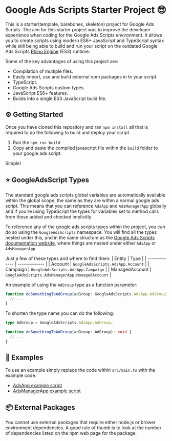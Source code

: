 # Google Ads Scripts Starter Project 😎
This is a starter(template, barebones, skeleton) project for Google Ads Scripts. The aim for this starter project was to improve the developer experience when coding for the Google Ads Scripts environment. It allows you to create scripts using modern ES6+ JavaScript and TypeScript syntax while still being able to build and run your script on the outdated Google Ads Scripts [Rhino Engine](https://en.wikipedia.org/wiki/Rhino_(JavaScript_engine)) (ES3) runtime.

Some of the key advantages of using this project are:

* Compilation of multiple files.
* Easily import, use and build external npm packages in to your script.
* TypeScript.
* Google Ads Scripts custom types.
* JavaScript ES6+ features.
* Builds into a single ES3 JavaScript build file.

## ⚙ Getting Started

Once you have cloned this repository and ran `npm install` all that is required to do the following to build and deploy your script.

1) Run the `npm run build`
2) Copy and paste the compiled javascript file within the `build` folder to your google ads script.

Simple! 

## ⭐ GoogleAdsScript Types

The standard google ads scripts global variables are automatically available within the global scope, the same as they are within a normal google ads script.
This means that you can reference `AdsApp` and `AdsManagerApp` globally and if you're using TypeScript the types for variables set to method calls from these added and checked implicitly.

To reference any of the google ads scripts types within the project, you can do so using the `GoogleAdsScripts` namespace. You will find all the types nested under this, and in the same structure as the [Google Ads Scripts documentation website](https://developers.google.com/google-ads/scripts/docs/whats-new), where things are nested under either `AdsApp` or `AdsManagerApp`.

Just a few of these types and where to find them:
| Entity  | Type |
| ------------- | ------------- |
| Account  | `GoogleAdsScripts.AdsApp.Account`  |
| Campaign  | `GoogleAdsScripts.AdsApp.Campaign`  |
| ManagedAccount  | `GoogleAdsScripts.AdsManagerApp.ManagedAccount`  |

An example of using the `AdGroup` type as a function parameter:
```typescript
function doSomethingToAdGroup(adGroup: GoogleAdsScripts.AdsApp.AdGroup): void {
  // ...
}
```
To shorten the type name you can do the following:
```typescript
type AdGroup = GoogleAdsScripts.AdsApp.AdGroup;

function doSomethingToAdGroup(adGroup: AdGroup): void {
  // ...
}
```

## 🚀 Examples

To use an example simply replace the code within `src/main.ts` with the example code.

* [AdsApp example script](https://gist.github.com/JJPell/7e0b690cac51686c87d346deb28cf545)
* [AdsManagerApp example script](https://gist.github.com/JJPell/0f8499c762e20f413a20dea1497e1975)

## 📦 External Packages

You cannot use external packages that require either node.js or brower environment dependencies.
A good rule of thumb is to look at the number of dependencies listed on the npm web page for the package.
